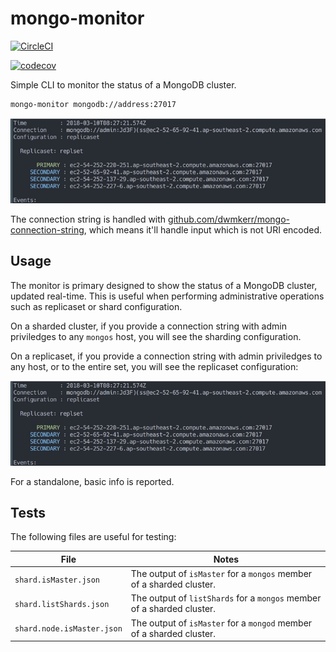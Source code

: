 # mongo-monitor

[![CircleCI](https://circleci.com/gh/dwmkerr/mongo-monitor.svg?style=shield)](https://circleci.com/gh/dwmkerr/mongo-monitor)

[![codecov](https://codecov.io/gh/dwmkerr/mongo-monitor/branch/master/graph/badge.svg)](https://codecov.io/gh/dwmkerr/mongo-monitor)

Simple CLI to monitor the status of a MongoDB cluster.

```bash
mongo-monitor mongodb://address:27017
```

![Replicaset Screenshot](./docs/screenshot-replset.png)

The connection string is handled with [github.com/dwmkerr/mongo-connection-string](`https://github.com/dwmkerr/mongo-connection-string`), which means it'll handle input which is not URI encoded.

## Usage

The monitor is primary designed to show the status of a MongoDB cluster, updated real-time. This is useful when performing administrative operations such as replicaset or shard configuration.

On a sharded cluster, if you provide a connection string with admin priviledges to any `mongos` host, you will see the sharding configuration.

On a replicaset, if you provide a connection string with admin priviledges to any host, or to the entire set, you will see the replicaset configuration:

![Replicaset Screenshot](./docs/screenshot-replset.png)

For a standalone, basic info is reported.

## Tests

The following files are useful for testing:

| File | Notes |
|------|-------|
| `shard.isMaster.json` | The output of `isMaster` for a `mongos` member of a sharded cluster. | 
| `shard.listShards.json` | The output of `listShards` for a `mongos` member of a sharded cluster. | 
| `shard.node.isMaster.json` | The output of `isMaster` for a `mongod` member of a sharded cluster. | 
